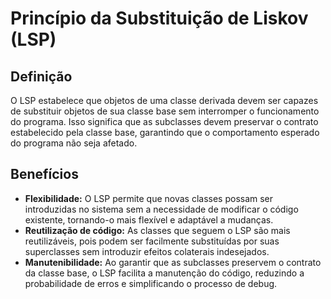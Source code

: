 # Princípio da Substituição de Liskov (LSP)

## Definição

O LSP estabelece que objetos de uma classe derivada devem ser capazes de substituir objetos de sua classe base sem interromper o funcionamento do programa. Isso significa que as subclasses devem preservar o contrato estabelecido pela classe base, garantindo que o comportamento esperado do programa não seja afetado.

## Benefícios

- **Flexibilidade:** O LSP permite que novas classes possam ser introduzidas no sistema sem a necessidade de modificar o código existente, tornando-o mais flexível e adaptável a mudanças.
- **Reutilização de código:** As classes que seguem o LSP são mais reutilizáveis, pois podem ser facilmente substituídas por suas superclasses sem introduzir efeitos colaterais indesejados.
- **Manutenibilidade:** Ao garantir que as subclasses preservem o contrato da classe base, o LSP facilita a manutenção do código, reduzindo a probabilidade de erros e simplificando o processo de debug.
